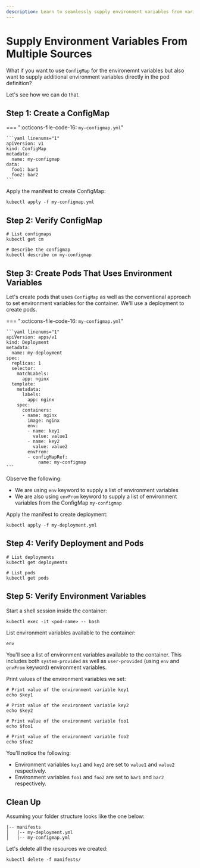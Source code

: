```yaml
---
description: Learn to seamlessly supply environment variables from various sources, including ConfigMap and direct key-value pairs. Discover how to manage and combine multiple sources for effective environment variable provisioning in Kubernetes.
---
```


# Supply Environment Variables From Multiple Sources

What if you want to use `ConfigMap` for the environemnt variables but also want to supply additional environment variables directly in the pod definition?

Let's see how we can do that.


## Step 1: Create a ConfigMap

=== ":octicons-file-code-16: `my-configmap.yml`"

    ```yaml linenums="1"
    apiVersion: v1
    kind: ConfigMap
    metadata:
      name: my-configmap
    data:
      foo1: bar1
      foo2: bar2
    ```

Apply the manifest to create ConfigMap:

```
kubectl apply -f my-configmap.yml
```


## Step 2: Verify ConfigMap

```
# List configmaps
kubectl get cm

# Describe the configmap
kubectl describe cm my-configmap
```


## Step 3: Create Pods That Uses Environment Variables

Let's create pods that uses `ConfigMap` as well as the conventional approach to set environment variables for the container. We'll use a deployment to create pods.

=== ":octicons-file-code-16: `my-configmap.yml`"

    ```yaml linenums="1"
    apiVersion: apps/v1
    kind: Deployment
    metadata:
      name: my-deployment
    spec:
      replicas: 1
      selector:
        matchLabels:
          app: nginx
      template:
        metadata:
          labels:
            app: nginx
        spec:
          containers:
          - name: nginx
            image: nginx
            env:
            - name: key1
              value: value1
            - name: key2
              value: value2
            envFrom:
            - configMapRef:
                name: my-configmap
    ```

Observe the following:

- We are using `env` keyword to supply a list of environment variables
- We are also using `envFrom` keyword to supply a list of environment variables from the ConfigMap `my-configmap`

Apply the manifest to create deployment:

```
kubectl apply -f my-deployment.yml
```


## Step 4: Verify Deployment and Pods

```
# List deployments
kubectl get deployments

# List pods
kubectl get pods
```


## Step 5: Verify Environment Variables

Start a shell session inside the container:

```
kubectl exec -it <pod-name> -- bash
```

List environment variables available to the container:

```
env
```


You'll see a list of environment variables available to the container. This includes both `system-provided` as well as `user-provided` (using `env` and `envFrom` keyword) environment variables.

Print values of the environment variables we set:

```
# Print value of the environment variable key1
echo $key1

# Print value of the environment variable key2
echo $key2

# Print value of the environment variable foo1
echo $foo1

# Print value of the environment variable foo2
echo $foo2
```

You'll notice the following:

- Environment variables `key1` and `key2` are set to `value1` and `value2` respectively.
- Environment variables `foo1` and `foo2` are set to `bar1` and `bar2` respectively.


## Clean Up

Assuming your folder structure looks like the one below:

```
|-- manifests
│   |-- my-deployment.yml
│   |-- my-configmap.yml
```

Let's delete all the resources we created:

```
kubectl delete -f manifests/
```